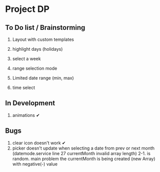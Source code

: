 # Project DP

## To Do list / Brainstorming

1. Layout with custom templates
2. highlight days (holidays)
3. select a week
4. range selection mode
5. Limited date range (min, max)

6. time select

## In Development

1. animations ✔

## Bugs

1. clear icon doesn't work ✔
2. picker doesn't update when selecting a date from prev or next month (datemode.service line 27 currentMonth invalid array length)
2-1. is random. main problem the currentMonth is being created (new Array) with negative(-) value
